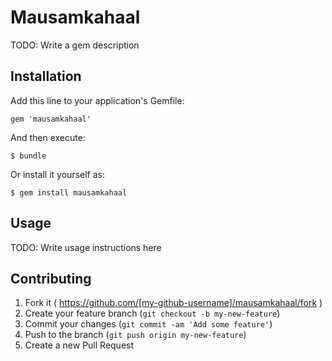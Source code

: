 # Mausamkahaal

TODO: Write a gem description

## Installation

Add this line to your application's Gemfile:

    gem 'mausamkahaal'

And then execute:

    $ bundle

Or install it yourself as:

    $ gem install mausamkahaal

## Usage

TODO: Write usage instructions here

## Contributing

1. Fork it ( https://github.com/[my-github-username]/mausamkahaal/fork )
2. Create your feature branch (`git checkout -b my-new-feature`)
3. Commit your changes (`git commit -am 'Add some feature'`)
4. Push to the branch (`git push origin my-new-feature`)
5. Create a new Pull Request
